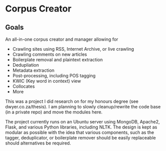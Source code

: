 # Corpus Creator

## Goals

An all-in-one corpus creator and manager allowing for 
* Crawling sites using RSS, Internet Archive, or live crawling
* Crawling comments on new articles
* Boilerplate removal and plaintext extraction
* Dedupliation
* Metadata extraction
* Post-processing, including POS tagging
* KWIC (Key word in context) view
* Collocates
* More

This was a project I did research on for my honours degree (see dwyer.co.za/thesis). I am planning to slowly cleanup/rewrite the code base (in a private repo) and move the modules here.

The project currently runs on an Ubuntu server using MongoDB, Apache2, Flask, and various Python libraries, including NLTK. The design is kept as modular as possible with the idea that various components, such as the tagger, deduplicator, or boilerplate remover should be easily replaceable should alternatives be required.
